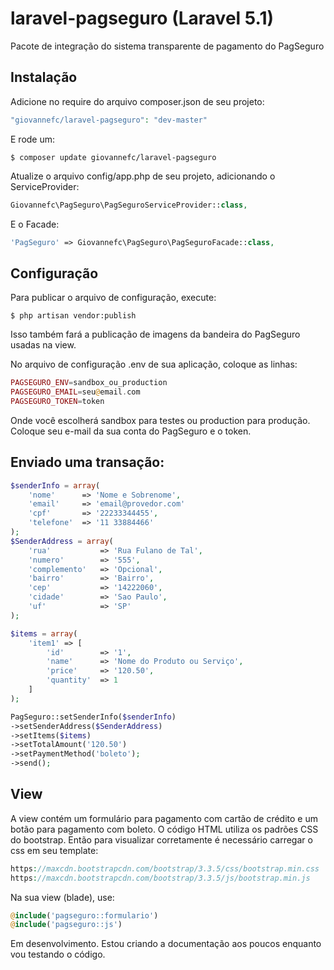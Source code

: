 # laravel-pagseguro (Laravel 5.1)

Pacote de integração do sistema transparente de pagamento do PagSeguro

## Instalação

Adicione no require do arquivo composer.json de seu projeto:

```php
"giovannefc/laravel-pagseguro": "dev-master"
```

E rode um:

```
$ composer update giovannefc/laravel-pagseguro
```

Atualize o arquivo config/app.php de seu projeto, adicionando o ServiceProvider:
```php
Giovannefc\PagSeguro\PagSeguroServiceProvider::class,
```

E o Facade:
```php
'PagSeguro' => Giovannefc\PagSeguro\PagSeguroFacade::class,
```

## Configuração

Para publicar o arquivo de configuração, execute:

```
$ php artisan vendor:publish
```

Isso também fará a publicação de imagens da bandeira do PagSeguro usadas na view. 

No arquivo de configuração .env de sua aplicação, coloque as linhas:

```php
PAGSEGURO_ENV=sandbox_ou_production
PAGSEGURO_EMAIL=seu@email.com
PAGSEGURO_TOKEN=token
```

Onde você escolherá sandbox para testes ou production para produção.
Coloque seu e-mail da sua conta do PagSeguro e o token.

## Enviado uma transação:

```php
$senderInfo = array(
	'nome' 		=> 'Nome e Sobrenome',
	'email'		=> 'email@provedor.com'
	'cpf' 		=> '22233344455',
	'telefone' 	=> '11 33884466'
);
$SenderAddress = array(
	'rua' 			=> 'Rua Fulano de Tal',
	'numero' 		=> '555',
	'complemento' 	=> 'Opcional',
	'bairro' 		=> 'Bairro',
	'cep' 			=> '14222060',
	'cidade' 		=> 'Sao Paulo',
	'uf' 			=> 'SP'
);

$items = array(
	'item1' => [
		'id' 		=> '1',
		'name' 		=> 'Nome do Produto ou Serviço',
		'price' 	=> '120.50',
		'quantity' 	=> 1
	]
);

PagSeguro::setSenderInfo($senderInfo)
->setSenderAddress($SenderAddress)
->setItems($items)
->setTotalAmount('120.50')
->setPaymentMethod('boleto');
->send();
```

## View

A view contém um formulário para pagamento com cartão de crédito e um botão para pagamento com boleto.
O código HTML utiliza os padrões CSS do bootstrap. Então para visualizar corretamente é necessário carregar o css em seu template:
```php
https://maxcdn.bootstrapcdn.com/bootstrap/3.3.5/css/bootstrap.min.css
https://maxcdn.bootstrapcdn.com/bootstrap/3.3.5/js/bootstrap.min.js
```

Na sua view (blade), use:
```php
@include('pagseguro::formulario')
@include('pagseguro::js')
```

Em desenvolvimento. Estou criando a documentação aos poucos enquanto vou testando o código.